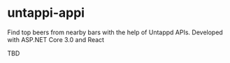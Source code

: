 # untappi-appi
Find top beers from nearby bars with the help of Untappd APIs. Developed with ASP.NET Core 3.0 and React

TBD
